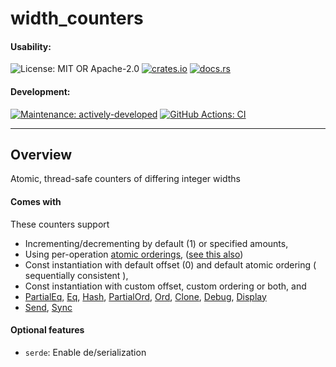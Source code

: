 <!-- cargo-sync-rdme title [[ -->
# width_counters
<!-- cargo-sync-rdme ]] -->

#### Usability:
<!-- cargo-sync-rdme badge:usability [[ -->
![License: MIT OR Apache-2.0](https://img.shields.io/crates/l/width_counters.svg?style=for-the-badge)
[![crates.io](https://img.shields.io/crates/v/width_counters.svg?logo=rust&style=for-the-badge)](https://crates.io/crates/width_counters)
[![docs.rs](https://img.shields.io/docsrs/width_counters.svg?logo=docs.rs&style=for-the-badge)](https://docs.rs/width_counters)
<!-- cargo-sync-rdme ]] -->
#### Development:
<!-- cargo-sync-rdme badge:development [[ -->
[![Maintenance: actively-developed](https://img.shields.io/badge/maintenance-actively--developed-brightgreen.svg?style=for-the-badge)](https://doc.rust-lang.org/cargo/reference/manifest.html#the-badges-section)
[![GitHub Actions: CI](https://img.shields.io/github/actions/workflow/status/anwarhahjjeffersongeorge/width_counters/ci.yml.svg?label=CI&logo=github&style=for-the-badge)](https://github.com/anwarhahjjeffersongeorge/width_counters/actions/workflows/ci.yml)
<!-- cargo-sync-rdme ]] -->

---
## Overview
<!-- cargo-sync-rdme rustdoc [[ -->
Atomic, thread-safe counters of differing integer widths

#### Comes with

These counters support

* Incrementing/decrementing by default (1) or specified amounts,
* Using per-operation [atomic orderings](https://doc.rust-lang.org/nightly/core/sync/atomic/enum.Ordering.html), ([see this also](https://en.cppreference.com/w/c/atomic/memory_order))
* Const instantiation with default offset (0) and default atomic ordering ( sequentially consistent ),
* Const instantiation with custom offset, custom ordering or both, and
* [PartialEq](https://doc.rust-lang.org/nightly/core/cmp/trait.PartialEq.html), [Eq](https://doc.rust-lang.org/nightly/core/cmp/trait.Eq.html), [Hash](https://doc.rust-lang.org/nightly/core/hash/trait.Hash.html), [PartialOrd](https://doc.rust-lang.org/nightly/core/cmp/trait.PartialOrd.html), [Ord](https://doc.rust-lang.org/nightly/core/cmp/trait.Ord.html), [Clone](https://doc.rust-lang.org/nightly/core/clone/trait.Clone.html), [Debug](https://doc.rust-lang.org/nightly/core/fmt/trait.Debug.html), [Display](https://doc.rust-lang.org/nightly/core/fmt/trait.Display.html)
* [Send](https://doc.rust-lang.org/nightly/core/marker/trait.Send.html), [Sync](https://doc.rust-lang.org/nightly/core/marker/trait.Sync.html)

#### Optional features

* `serde`: Enable de/serialization
<!-- cargo-sync-rdme ]] -->
